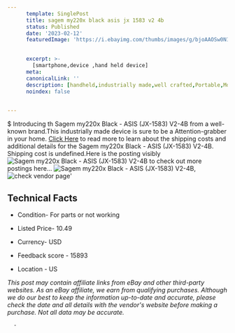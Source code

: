 ```yaml
---
      template: SinglePost
      title: sagem my220x black asis jx 1583 v2 4b
      status: Published
      date: '2023-02-12'
      featuredImage: 'https://i.ebayimg.com/thumbs/images/g/bjoAAOSw0N1jt0OG/s-l225.jpg'
       

      excerpt: >-
        [smartphone,device ,hand held device]
      meta:
      canonicalLink: ''
      description: [handheld,industrially made,well crafted,Portable,Mobile,Compact,Convenient,Lightweight,Maneuverable,Man-portable,Miniature,Carriable,Hand-held,Light,Holdable,Transportable,Mobile device,Pocket-sized,On-the-go,Wireless,Cordless,Compact size,Convenient size, smartphone,device ,hand held device]
      noindex: false
      

---
```

$
      Introducing th Sagem my220x Black - ASIS (JX-1583) V2-4B from a well-known brand.This industrially made device  is sure to be a Attention-grabber in your home. [Click Here](https://www.ebay.com/itm/144888122973?hash=item21bc014e5d%3Ag%3AbjoAAOSw0N1jt0OG&amdata=enc%3AAQAHAAAA4OYudy5UD0dXv4lgDw31fE5hhxYlTwTeHuka9WSXXbKk53ehUJvQtANxPzdvUuMmtMl7ZlYl8o0ozlli97BVIS9TYDP0SoiDvVKEFJix%2FIM0F4n5SG0oCYtuOdVslWzdaWbsmUEgFC8j19dVbMwli1hP4IU8S8IjZ3oOxoCQ0tArFVTBfUEspdIXuCsxa5TRIoZsGkduumKBeccg7RfLT1R4N%2FMoIl2Hqmi6zD58lFzKhjsZ2d8%2Bc3pm2Teq2s8SxNRQtvRrXzNWF8bO2W19swKkoULN7DvBGqsnt5ZxNT%2B0&mkevt=1&mkcid=1&mkrid=711-53200-19255-0&campid=%253CePNCampaignId%253E&customid=%253CreferenceId%253E&toolid=10049) to read more to learn about the shipping costs and additional details for the Sagem my220x Black - ASIS (JX-1583) V2-4B. Shipping cost is undefined.Here is the posting visibly ![Sagem my220x Black - ASIS (JX-1583) V2-4B](https://i.ebayimg.com/thumbs/images/g/bjoAAOSw0N1jt0OG/s-l225.jpg) to check out more postings here... ![Sagem my220x Black - ASIS (JX-1583) V2-4B](https://i.ebayimg.com/images/g/bjoAAOSw0N1jt0OG/s-l1600.jpg), ![check vendor page](https://origin-galleryplus.ebayimg.com/ws/web/144888122973_2_0_1/225x225.jpg,https://origin-galleryplus.ebayimg.com/ws/web/144888122973_3_0_1/225x225.jpg)'

      

 ## Technical Facts 



     
      

 - Condition- For parts or not working 


      

 - Listed Price- 10.49 


      

 - Currency- USD 


      

 - Feedback score - 15893 


      

 - Location - US 


      
      

 *_This post may contain affiliate links from eBay and other third-party websites. As an eBay affiliate, we earn from qualifying purchases. Although we do our best to keep the information up-to-date and accurate, please check the date and all details with the vendor's website before making a purchase. Not all data may be accurate._*




      -
